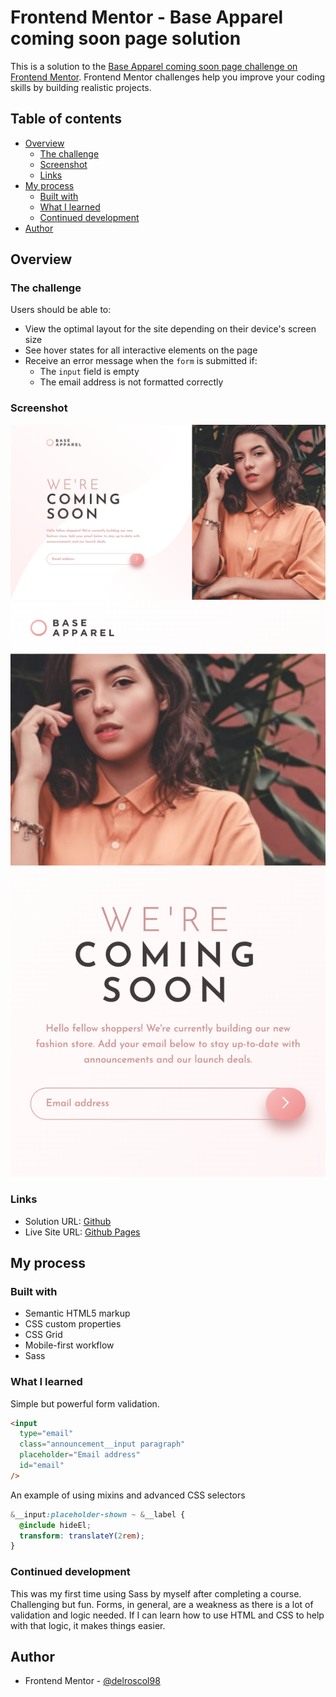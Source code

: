 # Frontend Mentor - Base Apparel coming soon page solution

This is a solution to the [Base Apparel coming soon page challenge on Frontend Mentor](https://www.frontendmentor.io/challenges/base-apparel-coming-soon-page-5d46b47f8db8a7063f9331a0). Frontend Mentor challenges help you improve your coding skills by building realistic projects.

## Table of contents

- [Overview](#overview)
  - [The challenge](#the-challenge)
  - [Screenshot](#screenshot)
  - [Links](#links)
- [My process](#my-process)
  - [Built with](#built-with)
  - [What I learned](#what-i-learned)
  - [Continued development](#continued-development)
- [Author](#author)

## Overview

### The challenge

Users should be able to:

- View the optimal layout for the site depending on their device's screen size
- See hover states for all interactive elements on the page
- Receive an error message when the `form` is submitted if:
  - The `input` field is empty
  - The email address is not formatted correctly

### Screenshot

![](./screenshots/desktop.png)
![](./screenshots/mobile.png)

### Links

- Solution URL: [Github](https://github.com/delroscol98/base-apparel)
- Live Site URL: [Github Pages](https://delroscol98.github.io/base-apparel/)

## My process

### Built with

- Semantic HTML5 markup
- CSS custom properties
- CSS Grid
- Mobile-first workflow
- Sass

### What I learned

Simple but powerful form validation.

```html
<input
  type="email"
  class="announcement__input paragraph"
  placeholder="Email address"
  id="email"
/>
```

An example of using mixins and advanced CSS selectors

```css
&__input:placeholder-shown ~ &__label {
  @include hideEl;
  transform: translateY(2rem);
}
```

### Continued development

This was my first time using Sass by myself after completing a course. Challenging but fun.
Forms, in general, are a weakness as there is a lot of validation and logic needed. If I can learn how to use HTML and CSS to help with that logic, it makes things easier.

## Author

- Frontend Mentor - [@delroscol98](https://www.frontendmentor.io/profile/delroscol98)
